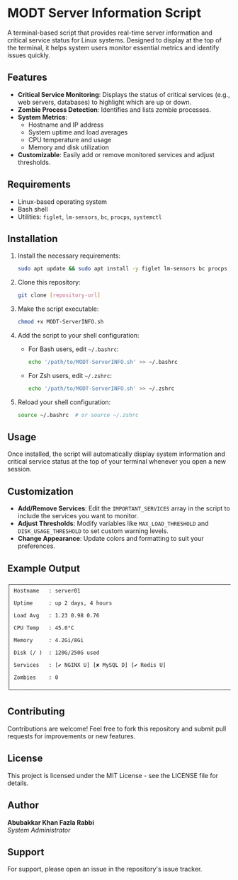# MODT Server Information Script

A terminal-based script that provides real-time server information and critical service status for Linux systems. Designed to display at the top of the terminal, it helps system users monitor essential metrics and identify issues quickly.

## Features

- **Critical Service Monitoring**: Displays the status of critical services (e.g., web servers, databases) to highlight which are up or down.
- **Zombie Process Detection**: Identifies and lists zombie processes.
- **System Metrics**:
  - Hostname and IP address
  - System uptime and load averages
  - CPU temperature and usage
  - Memory and disk utilization
- **Customizable**: Easily add or remove monitored services and adjust thresholds.

## Requirements

- Linux-based operating system
- Bash shell
- Utilities: `figlet`, `lm-sensors`, `bc`, `procps`, `systemctl`

## Installation

1. Install the necessary requirements:
   ```bash
   sudo apt update && sudo apt install -y figlet lm-sensors bc procps
   ```

2. Clone this repository:
   ```bash
   git clone [repository-url]
   ```

3. Make the script executable:
   ```bash
   chmod +x MODT-ServerINFO.sh
   ```

4. Add the script to your shell configuration:
   - For Bash users, edit `~/.bashrc`:
     ```bash
     echo '/path/to/MODT-ServerINFO.sh' >> ~/.bashrc
     ```
   - For Zsh users, edit `~/.zshrc`:
     ```bash
     echo '/path/to/MODT-ServerINFO.sh' >> ~/.zshrc
     ```

5. Reload your shell configuration:
   ```bash
   source ~/.bashrc  # or source ~/.zshrc
   ```

## Usage

Once installed, the script will automatically display system information and critical service status at the top of your terminal whenever you open a new session.

## Customization

- **Add/Remove Services**: Edit the `IMPORTANT_SERVICES` array in the script to include the services you want to monitor.
- **Adjust Thresholds**: Modify variables like `MAX_LOAD_THRESHOLD` and `DISK_USAGE_THRESHOLD` to set custom warning levels.
- **Change Appearance**: Update colors and formatting to suit your preferences.

## Example Output

```
┌───────────────────────────────────────────────────────────────────────────────┐
│ Hostname   : server01                                                        │
│ Uptime     : up 2 days, 4 hours                                              │
│ Load Avg   : 1.23 0.98 0.76                                                  │
│ CPU Temp   : 45.0°C                                                          │
│ Memory     : 4.2Gi/8Gi                                                       │
│ Disk (/ )  : 120G/250G used                                                  │
│ Services   : [✔ NGINX U] [✘ MySQL D] [✔ Redis U]                             │
│ Zombies    : 0                                                               │
└───────────────────────────────────────────────────────────────────────────────┘
```

## Contributing

Contributions are welcome! Feel free to fork this repository and submit pull requests for improvements or new features.

## License

This project is licensed under the MIT License - see the LICENSE file for details.

## Author

**Abubakkar Khan Fazla Rabbi**  
*System Administrator*

## Support

For support, please open an issue in the repository's issue tracker.
